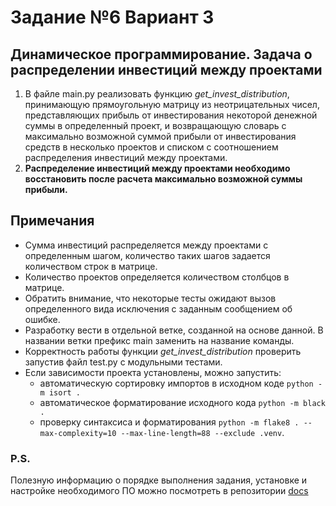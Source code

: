 # Задание №6 Вариант 3
## Динамическое программирование. Задача о распределении инвестиций между проектами
1. В файле main.py реализовать функцию *get_invest_distribution*, принимающую прямоугольную матрицу из неотрицательных чисел, представляющих прибыль от инвестирования некоторой денежной суммы в определенный проект, и возвращающую словарь с максимально возможной суммой прибыли от инвестирования средств в несколько проектов и списком с соотношением распределения инвестиций между проектами.
2. **Распределение инвестиций между проектами необходимо восстановить после расчета максимально возможной суммы прибыли.** 

## Примечания  
- Сумма инвестиций распределяется между проектами с определенным шагом, количество таких шагов задается количеством строк в матрице.
- Количество проектов определяется количеством столбцов в матрице.
- Обратить внимание, что некоторые тесты ожидают вызов определенного вида исключения с заданным сообщением об ошибке.
- Разработку вести в отдельной ветке, созданной на основе данной. В названии ветки префикс main заменить на название команды.
- Корректность работы функции *get_invest_distribution* проверить запустив файл test.py с модульными тестами.
- Если зависимости проекта установлены, можно запустить:
    * автоматическую сортировку импортов в исходном коде `python -m isort .`
    * автоматическое форматирование исходного кода `python -m black .`
    * проверку синтаксиса и форматирования `python -m flake8 . --max-complexity=10 --max-line-length=88 --exclude .venv`.

### P.S.
Полезную информацию о порядке выполнения задания, установке и настройке необходимого ПО можно посмотреть в репозитории [docs](https://github.com/hse-algo-psapr-25/docs)
